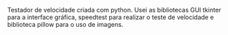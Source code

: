 Testador de velocidade criada com python.
Usei as bibliotecas GUI tkinter para a interface gráfica, speedtest para
realizar o teste de velocidade e biblioteca pillow para o uso de imagens.
